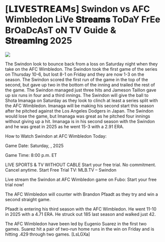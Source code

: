 #  [𝗟𝗜𝗩𝗘𝗦𝗧𝗥𝗘𝗔𝗠𝘀] Swindon vs AFC Wimbledon LiVe 𝐒𝐭𝐫𝐞𝐚𝐦𝐬 ToDaY FrEe BrOaDcAsT oN TV Guide & 𝐒𝐭𝐫𝐞𝐚𝐦𝐢𝐧𝐠  2025  
  
  
[![](https://i.imgur.com/qSNzIqt.png)](https://movie.rssnews.media/FqDJJeuGQ.php)  
  
The Swindon look to bounce back from a loss on Saturday night when they take on the AFC Wimbledon. The Swindon took the first game of the series on Thursday 10-6, but lost 8-1 on Friday and they are now 1-3 on the season. The Swindon scored the first run of the game in the top of the second, but gave up two in the bottom of the inning and trailed the rest of the game. The Swindon managed just three hits and Jameson Taillon gave up six runs in four and a third innings. The Swindon will give the ball to Shota Imanaga on Saturday as they look to clinch at least a series split with the AFC Wimbledon. Imanaga will be making his second start this season after he pitched against the Los Angeles Dodgers in Japan. The Swindon would lose the game, but Imanaga was great as he pitched four innings without giving up a hit. Imanaga is in his second season with the Swindon and he was great in 2025 as he went 15-3 with a 2.91 ERA.

How to Watch Swindon at AFC Wimbledon Today:

Game Date: Saturday, , 2025

Game Time: 8:00 p.m. ET

LIVE SPORTS & TV WITHOUT CABLE
Start your free trial. No commitment. Cancel anytime.
Start Free Trial
TV: MLB.TV – Swindon

Live stream the Swindon at AFC Wimbledon game on Fubo: Start your free trial now!

The AFC Wimbledon will counter with Brandon Pfaadt as they try and win a second straight game.

Pfaadt is entering his third season with the AFC Wimbledon. He went 11-10 in 2025 with a 4.71 ERA. He struck out 185 last season and walked just 42.

The AFC Wimbledon have been led by Eugenio Suarez in the first two games. Suarez hit a pair of two-run home runs in the win on Friday and is hitting .429 through two games. [LsLGXa]